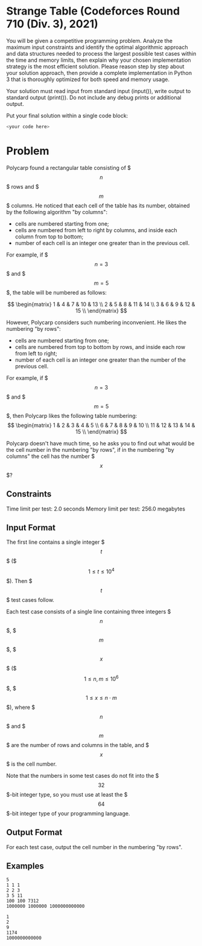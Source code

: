 # Strange Table (Codeforces Round 710 (Div. 3), 2021)

You will be given a competitive programming problem.
Analyze the maximum input constraints and identify the optimal algorithmic approach and data structures needed to process the largest possible test cases within the time and memory limits, then explain why your chosen implementation strategy is the most efficient solution. Please reason step by step about your solution approach, then provide a complete implementation in Python 3 that is thoroughly optimized for both speed and memory usage.

Your solution must read input from standard input (input()), write output to standard output (print()).
Do not include any debug prints or additional output.

Put your final solution within a single code block:
```python
<your code here>
```

# Problem

Polycarp found a rectangular table consisting of $$$n$$$ rows and $$$m$$$ columns. He noticed that each cell of the table has its number, obtained by the following algorithm "by columns":

- cells are numbered starting from one;
- cells are numbered from left to right by columns, and inside each column from top to bottom;
- number of each cell is an integer one greater than in the previous cell.

For example, if $$$n = 3$$$ and $$$m = 5$$$, the table will be numbered as follows:

$$$$$$ \begin{matrix} 1 & 4 & 7 & 10 & 13 \\ 2 & 5 & 8 & 11 & 14 \\ 3 & 6 & 9 & 12 & 15 \\ \end{matrix} $$$$$$

However, Polycarp considers such numbering inconvenient. He likes the numbering "by rows":

- cells are numbered starting from one;
- cells are numbered from top to bottom by rows, and inside each row from left to right;
- number of each cell is an integer one greater than the number of the previous cell.

For example, if $$$n = 3$$$ and $$$m = 5$$$, then Polycarp likes the following table numbering: $$$$$$ \begin{matrix} 1 & 2 & 3 & 4 & 5 \\ 6 & 7 & 8 & 9 & 10 \\ 11 & 12 & 13 & 14 & 15 \\ \end{matrix} $$$$$$

Polycarp doesn't have much time, so he asks you to find out what would be the cell number in the numbering "by rows", if in the numbering "by columns" the cell has the number $$$x$$$?

## Constraints
Time limit per test: 2.0 seconds
Memory limit per test: 256.0 megabytes

## Input Format
The first line contains a single integer $$$t$$$ ($$$1 \le t \le 10^4$$$). Then $$$t$$$ test cases follow.

Each test case consists of a single line containing three integers $$$n$$$, $$$m$$$, $$$x$$$ ($$$1 \le n, m \le 10^6$$$, $$$1 \le x \le n \cdot m$$$), where $$$n$$$ and $$$m$$$ are the number of rows and columns in the table, and $$$x$$$ is the cell number.

Note that the numbers in some test cases do not fit into the $$$32$$$-bit integer type, so you must use at least the $$$64$$$-bit integer type of your programming language.

## Output Format
For each test case, output the cell number in the numbering "by rows".

## Examples
```input
5
1 1 1
2 2 3
3 5 11
100 100 7312
1000000 1000000 1000000000000
```
```output
1
2
9
1174
1000000000000
```

